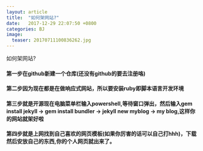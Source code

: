 ```yaml
---
layout: article
title:  "如何架网站?"
date:   2017-12-29 22:07:50 +0800
categories: BJ 
image:
  teaser: 20170711100836262.jpg
---
```


如何架网站?

#### 第一步在github新建一个仓库(还没有github的要去注册咯)
#### 第二步因为现在都是在做响应式网站，所以要安装ruby即脚本语言开发环境
#### 第三步就是开源现在电脑菜单栏输入powershell,等待窗口弹出，然后输入gem install jekyll → gem install bundler → jekyll new myblog → my blog,这样你的网站就架好啦
#### 第四步就是上网找到自己喜欢的网页模板(如果你厉害的话可以自己打hhh)，下载然后安放自己的东西,你的个人网页就出来了。



